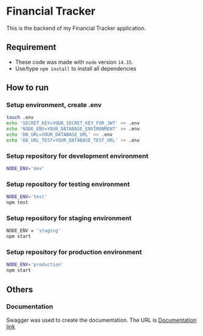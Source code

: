 # Financial Tracker
This is the backend of my Financial Tracker application.

## Requirement
* These code was made with ```node``` version ```14.15```. 
* Use/type ```npm install``` to install all dependencies 

## How to run
### Setup environment, create .env
```bash
touch .env
echo 'SECRET_KEY=YOUR_SECRET_KEY_FOR_JWT' >> .env
echo 'NODE_ENV=YOUR_DATABASE_ENVIRONMENT' >> .env
echo 'DB_URL=YOUR_DATABASE_URL' >> .env
echo 'DB_URL_TEST=YOUR_DATABASE_TEST_URL' >> .env
```
### Setup repository for development environment 
```bash
NODE_ENV='dev'
```
### Setup repository for testing environment
```bash
NODE_ENV='test'
npm test
```

### Setup repository for staging environment
```bash
NODE_ENV = 'staging'
npm start
```

### Setup repository for production environment
```bash
NODE_ENV='production'
npm start
```

## Others
### Documentation
Swagger was used to create the documentation. The URL is [Documentation link](http://54.78.250.109:5555/documentation)
